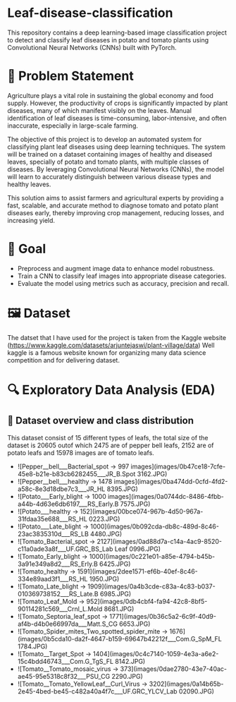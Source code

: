 # Leaf-disease-classification
This repository contains a deep learning-based image classification project to detect and classify leaf diseases in potato and tomato plants using Convolutional Neural Networks (CNNs) built with PyTorch.

# 📌 Problem Statement
Agriculture plays a vital role in sustaining the global economy and food supply. However, the productivity of crops is significantly impacted by plant diseases, many of which manifest visibly on the leaves. Manual identification of leaf diseases is time-consuming, labor-intensive, and often inaccurate, especially in large-scale farming.

The objective of this project is to develop an automated system for classifying plant leaf diseases using deep learning techniques. The system will be trained on a dataset containing images of healthy and diseased leaves, specially of potato and tomato plants, with multiple classes of diseases. By leveraging Convolutional Neural Networks (CNNs), the model will learn to accurately distinguish between various disease types and healthy leaves.

This solution aims to assist farmers and agricultural experts by providing a fast, scalable, and accurate method to diagnose tomato and potato plant diseases early, thereby improving crop management, reducing losses, and increasing yield.

# 🎯 Goal
  * Preprocess and augment image data to enhance model robustness.
  * Train a CNN to classify leaf images into appropriate disease categories.
  * Evaluate the model using metrics such as accuracy, precision and recall.

# 🖼️ Dataset
The datset that I have used for the project is taken from the Kaggle website (https://www.kaggle.com/datasets/arjuntejaswi/plant-village/data) Well kaggle is a famous website known for organizing many data science competition and for delivering dataset.
 
# 🔍 Exploratory Data Analysis (EDA)

## 📌 Dataset overview and class distribution
This dataset consist of 15 different types of leafs, the total size of the dataset is 20605 outof which 2475 are of pepper bell leafs, 2152 are of potato leafs and 15978 images are of tomato leafs.
  * ![Pepper__bell___Bacterial_spot -> 997 images](images/0b47ce18-7cfe-45e8-b21e-b83cb6282455___JR_B.Spot 3162.JPG)
  * ![Pepper__bell___healthy -> 1478 images](images/0ba474dd-0cfd-4fd2-a58c-8e3d18dbe7c3___JR_HL 8395.JPG)
  * ![Potato___Early_blight -> 1000 images](images/0a0744dc-8486-4fbb-a44b-4d63e6db6197___RS_Early.B 7575.JPG)
  * ![Potato___healthy -> 152](images/00bce074-967b-4d50-967a-31fdaa35e688___RS_HL 0223.JPG)
  * ![Potato___Late_blight -> 1000](images/0b092cda-db8c-489d-8c46-23ac3835310d___RS_LB 4480.JPG)
  * ![Tomato_Bacterial_spot -> 2127](images/0ad88d7a-c14a-4ac9-8520-c11a0ade3a8f___UF.GRC_BS_Lab Leaf 0996.JPG)
  * ![Tomato_Early_blight -> 1000](images/0c221e01-a85e-4794-b45b-3a91e349a8d2___RS_Erly.B 6425.JPG)
  * ![Tomato_healthy -> 1591](images/2dee1571-ef6b-40ef-8c46-334e89aad3f1___RS_HL 1950.JPG)
  * ![Tomato_Late_blight -> 1909](images/0a4b3cde-c83a-4c83-b037-010369738152___RS_Late.B 6985.JPG)
  * ![Tomato_Leaf_Mold -> 952](images/0db4cbf4-fa94-42c8-8bf5-90114281c569___Crnl_L.Mold 8681.JPG)
  * ![Tomato_Septoria_leaf_spot -> 1771](images/0b36c5a2-6c9f-40d9-af4b-d4b0e66997da___Matt.S_CG 6653.JPG)
  * ![Tomato_Spider_mites_Two_spotted_spider_mite -> 1676](images/0b5cda10-da2f-4647-b159-69647b42212f___Com.G_SpM_FL 1784.JPG)
  * ![Tomato__Target_Spot -> 1404](images/0c4c7140-1059-4e3a-a6e2-15c4bdd46743___Com.G_TgS_FL 8142.JPG)
  * ![Tomato__Tomato_mosaic_virus -> 373](images/0dae2780-43e7-40ac-ae45-95e5318c8f32___PSU_CG 2290.JPG)
  * ![Tomato__Tomato_YellowLeaf__Curl_Virus -> 3202](images/0a14b65b-2e45-4bed-be45-c482a40a4f7c___UF.GRC_YLCV_Lab 02090.JPG)
    
